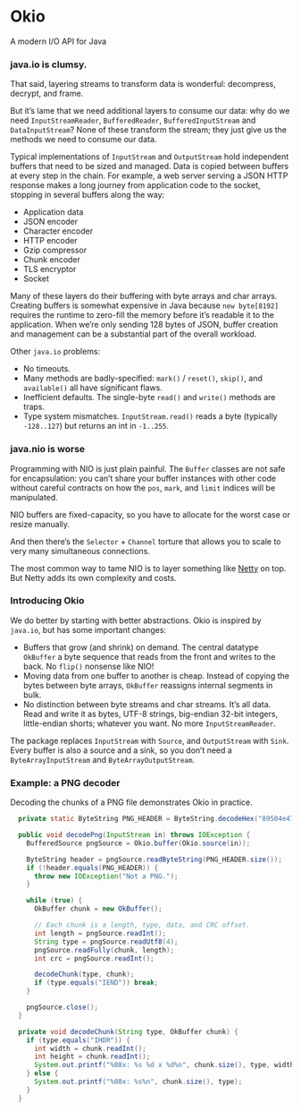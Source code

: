 Okio
====

A modern I/O API for Java

### java.io is clumsy.

That said, layering streams to transform data is wonderful: decompress, decrypt,
and frame.

But it’s lame that we need additional layers to consume our data: why do we need
`InputStreamReader`, `BufferedReader`, `BufferedInputStream` and
`DataInputStream`? None of these transform the stream; they just give us the
methods we need to consume our data.

Typical implementations of `InputStream` and `OutputStream` hold independent
buffers that need to be sized and managed. Data is copied between buffers at
every step in the chain. For example, a web server serving a JSON HTTP response
makes a long journey from application code to the socket, stopping in several
buffers along the way:

 * Application data
 * JSON encoder
 * Character encoder
 * HTTP encoder
 * Gzip compressor
 * Chunk encoder
 * TLS encryptor
 * Socket

Many of these layers do their buffering with byte arrays and char arrays.
Creating buffers is somewhat expensive in Java because `new byte[8192]` requires
the runtime to zero-fill the memory before it’s readable it to the application.
When we’re only sending 128 bytes of JSON, buffer creation and management can be
a substantial part of the overall workload.

Other `java.io` problems:

 * No timeouts.
 * Many methods are badly-specified: `mark()` / `reset()`, `skip()`, and
   `available()` all have significant flaws.
 * Inefficient defaults. The single-byte `read()` and `write()` methods are
   traps.
 * Type system mismatches. `InputStream.read()` reads a byte (typically
   `-128..127`) but returns an int in `-1..255`.

### java.nio is worse

Programming with NIO is just plain painful. The `Buffer` classes are not safe
for encapsulation: you can’t share your buffer instances with other code without
careful contracts on how the `pos`, `mark`, and `limit` indices will be
manipulated.

NIO buffers are fixed-capacity, so you have to allocate for the worst case or
resize manually.

And then there’s the `Selector` + `Channel` torture that allows you to scale to
very many simultaneous connections.

The most common way to tame NIO is to layer something like [Netty](1) on top.
But Netty adds its own complexity and costs.

### Introducing Okio

We do better by starting with better abstractions. Okio is inspired by
`java.io`, but has some important changes:

 * Buffers that grow (and shrink) on demand. The central datatype `OkBuffer` a
   byte sequence that reads from the front and writes to the back. No `flip()`
   nonsense like NIO!
 * Moving data from one buffer to another is cheap. Instead of copying the bytes
   between byte arrays, `OkBuffer` reassigns internal segments in bulk.
 * No distinction between byte streams and char streams. It’s all data. Read and
   write it as bytes, UTF-8 strings, big-endian 32-bit integers, little-endian
   shorts; whatever you want.  No more `InputStreamReader`.

The package replaces `InputStream` with `Source`, and `OutputStream` with `Sink`.
Every buffer is also a source and a sink, so you don’t need a
`ByteArrayInputStream` and `ByteArrayOutputStream`.


### Example: a PNG decoder

Decoding the chunks of a PNG file demonstrates Okio in practice.

```java
  private static ByteString PNG_HEADER = ByteString.decodeHex("89504e470d0a1a0a");

  public void decodePng(InputStream in) throws IOException {
    BufferedSource pngSource = Okio.buffer(Okio.source(in));

    ByteString header = pngSource.readByteString(PNG_HEADER.size());
    if (!header.equals(PNG_HEADER)) {
      throw new IOException("Not a PNG.");
    }

    while (true) {
      OkBuffer chunk = new OkBuffer();

      // Each chunk is a length, type, data, and CRC offset.
      int length = pngSource.readInt();
      String type = pngSource.readUtf8(4);
      pngSource.readFully(chunk, length);
      int crc = pngSource.readInt();

      decodeChunk(type, chunk);
      if (type.equals("IEND")) break;
    }

    pngSource.close();
  }

  private void decodeChunk(String type, OkBuffer chunk) {
    if (type.equals("IHDR")) {
      int width = chunk.readInt();
      int height = chunk.readInt();
      System.out.printf("%08x: %s %d x %d%n", chunk.size(), type, width, height);
    } else {
      System.out.printf("%08x: %s%n", chunk.size(), type);
    }
  }
```

 [1]: http://netty.io/